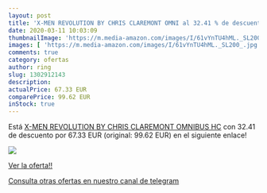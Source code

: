 ```yaml
---
layout: post
title: 'X-MEN REVOLUTION BY CHRIS CLAREMONT OMNI al 32.41 % de descuento'
date: 2020-03-11 10:03:09
thumbnailImage: 'https://m.media-amazon.com/images/I/61vYnTU4hML._SL200_.jpg'
images: [ 'https://m.media-amazon.com/images/I/61vYnTU4hML._SL200_.jpg' ]
comments: true
category: ofertas
author: ring
slug: 1302912143
description:
actualPrice: 67.33 EUR
comparePrice: 99.62 EUR
inStock: true
---
```


Está [X-MEN REVOLUTION BY CHRIS CLAREMONT OMNIBUS HC](https://www.amazon.com/dp/1302912143/?tag=redken08-20) con 32.41 de descuento por 67.33 EUR (original: 99.62 EUR) en el siguiente enlace!

[![](https://m.media-amazon.com/images/I/61vYnTU4hML._SL200_.jpg)](https://www.amazon.com/dp/1302912143/?tag=redken08-20)

[Ver la oferta!!](https://www.amazon.com/dp/1302912143/?tag=redken08-20)

[Consulta otras ofertas en nuestro canal de telegram](https://t.me/s/ofertas25)
